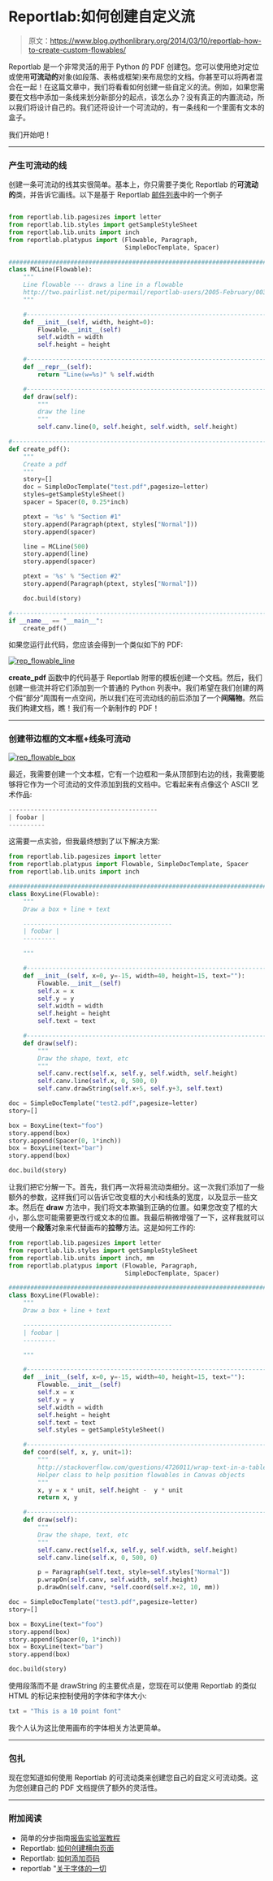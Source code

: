 # Reportlab:如何创建自定义流

> 原文：<https://www.blog.pythonlibrary.org/2014/03/10/reportlab-how-to-create-custom-flowables/>

Reportlab 是一个非常灵活的用于 Python 的 PDF 创建包。您可以使用绝对定位或使用**可流动的**对象(如段落、表格或框架)来布局您的文档。你甚至可以将两者混合在一起！在这篇文章中，我们将看看如何创建一些自定义的流。例如，如果您需要在文档中添加一条线来划分新部分的起点，该怎么办？没有真正的内置流动，所以我们将设计自己的。我们还将设计一个可流动的，有一条线和一个里面有文本的盒子。

我们开始吧！

* * *

### 产生可流动的线

创建一条可流动的线其实很简单。基本上，你只需要子类化 Reportlab 的**可流动的**类，并告诉它画线。以下是基于 Reportlab [邮件列表](http://two.pairlist.net/pipermail/reportlab-users/2005-February/003695.html)中的一个例子

```py

from reportlab.lib.pagesizes import letter
from reportlab.lib.styles import getSampleStyleSheet
from reportlab.lib.units import inch
from reportlab.platypus import (Flowable, Paragraph,
                                SimpleDocTemplate, Spacer)

########################################################################
class MCLine(Flowable):
    """
    Line flowable --- draws a line in a flowable
    http://two.pairlist.net/pipermail/reportlab-users/2005-February/003695.html
    """

    #----------------------------------------------------------------------
    def __init__(self, width, height=0):
        Flowable.__init__(self)
        self.width = width
        self.height = height

    #----------------------------------------------------------------------
    def __repr__(self):
        return "Line(w=%s)" % self.width

    #----------------------------------------------------------------------
    def draw(self):
        """
        draw the line
        """
        self.canv.line(0, self.height, self.width, self.height)

#----------------------------------------------------------------------
def create_pdf():
    """
    Create a pdf
    """
    story=[]
    doc = SimpleDocTemplate("test.pdf",pagesize=letter)
    styles=getSampleStyleSheet()
    spacer = Spacer(0, 0.25*inch)

    ptext = '%s' % "Section #1"
    story.append(Paragraph(ptext, styles["Normal"]))
    story.append(spacer)

    line = MCLine(500)
    story.append(line)
    story.append(spacer)

    ptext = '%s' % "Section #2"
    story.append(Paragraph(ptext, styles["Normal"]))

    doc.build(story)

#----------------------------------------------------------------------
if __name__ == "__main__":
    create_pdf()

```

如果您运行此代码，您应该会得到一个类似如下的 PDF:

[![rep_flowable_line](img/d3de7a2746ec50b9b0f91a9029c0e85e.png)](https://www.blog.pythonlibrary.org/wp-content/uploads/2014/03/rep_flowable_line.png)

**create_pdf** 函数中的代码基于 Reportlab 附带的模板创建一个文档。然后，我们创建一些流并将它们添加到一个普通的 Python 列表中。我们希望在我们创建的两个假“部分”周围有一点空间，所以我们在可流动线的前后添加了一个**间隔物**。然后我们构建文档，瞧！我们有一个新制作的 PDF！

* * *

### 创建带边框的文本框+线条可流动

[![rep_flowable_box](img/3fc164567dc4599f79f75233f1f02422.png)](https://www.blog.pythonlibrary.org/wp-content/uploads/2014/03/rep_flowable_box.png)

最近，我需要创建一个文本框，它有一个边框和一条从顶部到右边的线，我需要能够将它作为一个可流动的文件添加到我的文档中。它看起来有点像这个 ASCII 艺术作品:

```py
-----------------------------------------
| foobar |
----------

```

这需要一点实验，但我最终想到了以下解决方案:

```py
from reportlab.lib.pagesizes import letter
from reportlab.platypus import Flowable, SimpleDocTemplate, Spacer
from reportlab.lib.units import inch

########################################################################
class BoxyLine(Flowable):
    """
    Draw a box + line + text

    -----------------------------------------
    | foobar |
    ---------

    """

    #----------------------------------------------------------------------
    def __init__(self, x=0, y=-15, width=40, height=15, text=""):
        Flowable.__init__(self)
        self.x = x
        self.y = y
        self.width = width
        self.height = height
        self.text = text

    #----------------------------------------------------------------------
    def draw(self):
        """
        Draw the shape, text, etc
        """
        self.canv.rect(self.x, self.y, self.width, self.height)
        self.canv.line(self.x, 0, 500, 0)
        self.canv.drawString(self.x+5, self.y+3, self.text)

doc = SimpleDocTemplate("test2.pdf",pagesize=letter)
story=[]

box = BoxyLine(text="foo")
story.append(box)
story.append(Spacer(0, 1*inch))
box = BoxyLine(text="bar")
story.append(box)

doc.build(story)

```

让我们把它分解一下。首先，我们再一次将易流动类细分。这一次我们添加了一些额外的参数，这样我们可以告诉它改变框的大小和线条的宽度，以及显示一些文本。然后在 **draw** 方法中，我们将文本欺骗到正确的位置。如果您改变了框的大小，那么您可能需要更改行或文本的位置。我最后稍微增强了一下，这样我就可以使用一个**段落**对象来代替画布的**拉带**方法。这是如何工作的:

```py
from reportlab.lib.pagesizes import letter
from reportlab.lib.styles import getSampleStyleSheet
from reportlab.lib.units import inch, mm
from reportlab.platypus import (Flowable, Paragraph,
                                SimpleDocTemplate, Spacer)

########################################################################
class BoxyLine(Flowable):
    """
    Draw a box + line + text

    -----------------------------------------
    | foobar |
    ---------

    """

    #----------------------------------------------------------------------
    def __init__(self, x=0, y=-15, width=40, height=15, text=""):
        Flowable.__init__(self)
        self.x = x
        self.y = y
        self.width = width
        self.height = height
        self.text = text
        self.styles = getSampleStyleSheet()

    #----------------------------------------------------------------------
    def coord(self, x, y, unit=1):
        """
        http://stackoverflow.com/questions/4726011/wrap-text-in-a-table-reportlab
        Helper class to help position flowables in Canvas objects
        """
        x, y = x * unit, self.height -  y * unit
        return x, y

    #----------------------------------------------------------------------
    def draw(self):
        """
        Draw the shape, text, etc
        """
        self.canv.rect(self.x, self.y, self.width, self.height)
        self.canv.line(self.x, 0, 500, 0)

        p = Paragraph(self.text, style=self.styles["Normal"])
        p.wrapOn(self.canv, self.width, self.height)
        p.drawOn(self.canv, *self.coord(self.x+2, 10, mm))

doc = SimpleDocTemplate("test3.pdf",pagesize=letter)
story=[]

box = BoxyLine(text="foo")
story.append(box)
story.append(Spacer(0, 1*inch))
box = BoxyLine(text="bar")
story.append(box)

doc.build(story)

```

使用段落而不是 drawString 的主要优点是，您现在可以使用 Reportlab 的类似 HTML 的标记来控制使用的字体和字体大小:

```py
txt = "This is a 10 point font"

```

我个人认为这比使用画布的字体相关方法更简单。

* * *

### 包扎

现在您知道如何使用 Reportlab 的可流动类来创建您自己的自定义可流动类。这为您创建自己的 PDF 文档提供了额外的灵活性。

* * *

### 附加阅读

*   简单的分步指南[报告实验室教程](https://www.blog.pythonlibrary.org/2010/03/08/a-simple-step-by-step-reportlab-tutorial/)
*   Reportlab: [如何创建横向页面](https://www.blog.pythonlibrary.org/2014/01/03/reportlab-create-landscape-pages/)
*   Reportlab: [如何添加页码](https://www.blog.pythonlibrary.org/2013/08/12/reportlab-how-to-add-page-numbers/)
*   reportlab "[关于字体的一切](https://www.blog.pythonlibrary.org/2013/07/19/reportlab-all-about-fonts/)